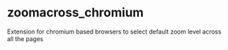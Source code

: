 # zoomacross_chromium
Extension for chromium based browsers to select default zoom level across all the pages

